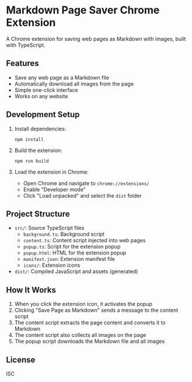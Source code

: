 # Markdown Page Saver Chrome Extension

A Chrome extension for saving web pages as Markdown with images, built with TypeScript.

## Features

- Save any web page as a Markdown file
- Automatically download all images from the page
- Simple one-click interface
- Works on any website

## Development Setup

1. Install dependencies:
   ```
   npm install
   ```

2. Build the extension:
   ```
   npm run build
   ```

3. Load the extension in Chrome:
   - Open Chrome and navigate to `chrome://extensions/`
   - Enable "Developer mode"
   - Click "Load unpacked" and select the `dist` folder

## Project Structure

- `src/`: Source TypeScript files
  - `background.ts`: Background script
  - `content.ts`: Content script injected into web pages
  - `popup.ts`: Script for the extension popup
  - `popup.html`: HTML for the extension popup
  - `manifest.json`: Extension manifest file
  - `icons/`: Extension icons
- `dist/`: Compiled JavaScript and assets (generated)

## How It Works

1. When you click the extension icon, it activates the popup
2. Clicking "Save Page as Markdown" sends a message to the content script
3. The content script extracts the page content and converts it to Markdown
4. The content script also collects all images on the page
5. The popup script downloads the Markdown file and all images

## License

ISC
